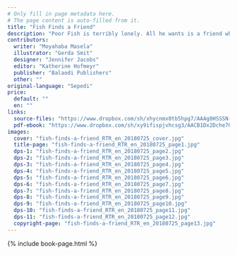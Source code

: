 ```yaml
---
# Only fill in page metadata here.
# The page content is auto-filled from it.
title: "Fish Finds a Friend"
description: "Poor Fish is terribly lonely. All he wants is a friend who will love him just as he is. Will he find someone to play with?"
contributors:
  writer: "Moyahaba Masela"
  illustrator: "Gerda Smit"
  designer: "Jennifer Jacobs"
  editor: "Katherine Hofmeyr"
  publisher: "Balaodi Publishers"
  other: ""
original-language: "Sepedi"
price:
  default: ""
  en: ""
links:
  source-files: "https://www.dropbox.com/sh/xhycnmx0tb5hpg7/AAAg8HSSSN-DFPrsTnhLeDtVa?dl=0"
  pdf-ebook: "https://www.dropbox.com/sh/xy9ifispjvhcsg3/AACB1Dx2Dche704YQNX5p5a4a?dl=0"
images:
  cover: "fish-finds-a-friend_RTR_en_20180725_cover.jpg"
  title-page: "fish-finds-a-friend_RTR_en_20180725_page1.jpg"
  dps-1: "fish-finds-a-friend_RTR_en_20180725_page2.jpg"
  dps-2: "fish-finds-a-friend_RTR_en_20180725_page3.jpg"
  dps-3: "fish-finds-a-friend_RTR_en_20180725_page4.jpg"
  dps-4: "fish-finds-a-friend_RTR_en_20180725_page5.jpg"
  dps-5: "fish-finds-a-friend_RTR_en_20180725_page6.jpg"
  dps-6: "fish-finds-a-friend_RTR_en_20180725_page7.jpg"
  dps-7: "fish-finds-a-friend_RTR_en_20180725_page8.jpg"
  dps-8: "fish-finds-a-friend_RTR_en_20180725_page9.jpg"
  dps-9: "fish-finds-a-friend_RTR_en_20180725_page10.jpg"
  dps-10: "fish-finds-a-friend_RTR_en_20180725_page11.jpg"
  dps-11: "fish-finds-a-friend_RTR_en_20180725_page12.jpg"
  copyright-page: "fish-finds-a-friend_RTR_en_20180725_page13.jpg"
---
```


{% include book-page.html %}


